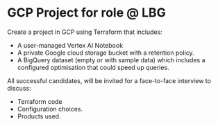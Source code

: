 # GCP Project for role @ LBG

Create a project in GCP using Terraform that includes: 
- A user-managed Vertex AI Notebook
- A private Google cloud storage bucket with a retention policy.
- A BigQuery dataset (empty or with sample data) which includes a configured optimisation that could speed up queries.

All successful candidates, will be invited for a face-to-face interview to discuss: 
- Terraform code
- Configuration choices. 
- Products used. 